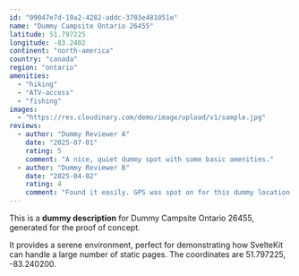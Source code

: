 ```yaml
---
id: "09047e7d-19a2-4282-addc-3703e481051e"
name: "Dummy Campsite Ontario 26455"
latitude: 51.797225
longitude: -83.2402
continent: "north-america"
country: "canada"
region: "ontario"
amenities:
  - "hiking"
  - "ATV-access"
  - "fishing"
images:
  - "https://res.cloudinary.com/demo/image/upload/v1/sample.jpg"
reviews:
  - author: "Dummy Reviewer A"
    date: "2025-07-01"
    rating: 5
    comment: "A nice, quiet dummy spot with some basic amenities."
  - author: "Dummy Reviewer B"
    date: "2025-04-02"
    rating: 4
    comment: "Found it easily. GPS was spot on for this dummy location."
---
```


This is a **dummy description** for Dummy Campsite Ontario 26455, generated for the proof of concept.

It provides a serene environment, perfect for demonstrating how SvelteKit can handle a large number of static pages. The coordinates are 51.797225, -83.240200.
